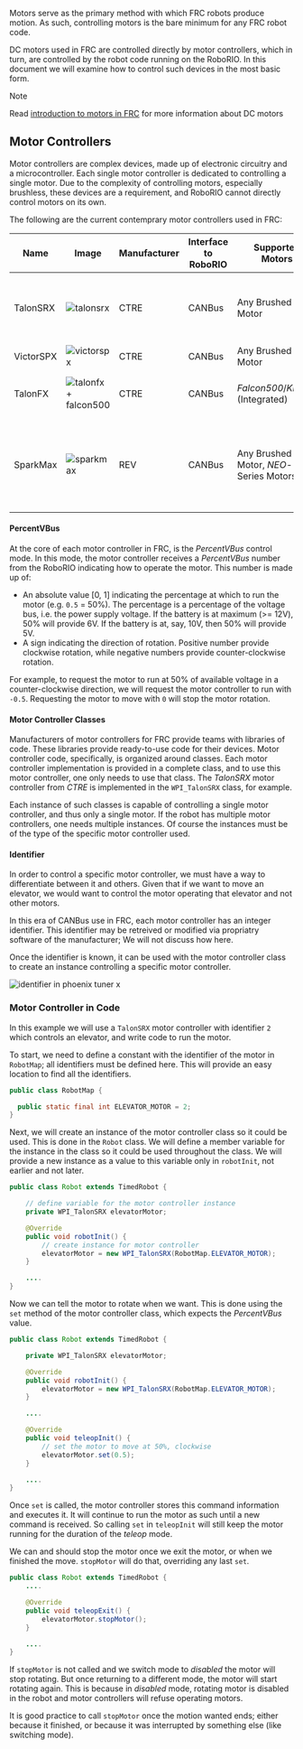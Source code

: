 Motors serve as the primary method with which FRC robots produce motion. As such, controlling motors is the bare minimum for any FRC robot code.

DC motors used in FRC are controlled directly by motor controllers, which in turn, are controlled by the robot code running on the RoboRIO. In this document we will
examine how to control such devices in the most basic form.

> [!NOTE]
> Read [introduction to motors in FRC](introduction-to-motors-in-frc.md) for more information about DC motors

## Motor Controllers

Motor controllers are complex devices, made up of electronic circuitry and a microcontroller. Each single motor controller is dedicated to controlling a single motor.
Due to the complexity of controlling motors, especially brushless, these devices are a requirement, and RoboRIO cannot directly control motors on its own.

The following are the current contemprary motor controllers used in FRC:

Name | Image | Manufacturer | Interface to RoboRIO | Supported Motors | Sensor Ports | Required Vendordep | Code Class
-----|-------|--------------|----------------------|-----------------------|--------------------|----------------|-----------
TalonSRX | ![talonsrx](https://github.com/user-attachments/assets/45fc5daa-1417-4049-ab0f-4923489d99c9) | CTRE | CANBus | Any Brushed Motor | Quadrature Encoder, Limit Swiches, Analog Sensor | _Phoenix5_ | `com.ctre.phoenix.motorcontrol.can.WPI_TalonSRX`
VictorSPX | ![victorspx](https://github.com/user-attachments/assets/c3ac7dfe-d861-44ea-b9d9-6017831332d9) | CTRE | CANBus | Any Brushed Motor | - | _Pheonix5_ | `com.ctre.phoenix.motorcontrol.can.WPI_VictorSPX`
TalonFX | ![talonfx + falcon500](https://github.com/user-attachments/assets/1dfcd907-9af3-4b16-8e6f-a483924640ec) | CTRE | CANBus | _Falcon500_/_Kraken_ (Integrated) | Integrated Encoder, Limit Switches | _Phoenix6_ | `com.ctre.phoenix6.hardware.TalonFX`
SparkMax | ![sparkmax](https://github.com/user-attachments/assets/3ba2521e-372c-4dc0-a55b-1e0762d4e500) | REV | CANBus | Any Brushed Motor, _NEO_-Series Motors | Quadrature Encoder, Absolute Enoder, Limit Switches, Analog Sensor | _REVLib_ | `com.revrobotics.CANSparkMax`

#### PercentVBus

At the core of each motor controller in FRC, is the _PercentVBus_ control mode. In this mode, the motor controller receives a _PercentVBus_ number from the RoboRIO indicating how to operate the motor.
This number is made up of:
- An absolute value [0, 1] indicating the percentage at which to run the motor (e.g. `0.5` = 50%). The percentage is a percentage of the voltage bus, i.e. the power supply voltage. If the battery is at maximum (>= 12V), 50% will provide 6V. If the battery is at, say, 10V, then 50% will provide 5V.
- A sign indicating the direction of rotation. Positive number provide clockwise rotation, while negative numbers provide counter-clockwise rotation.

For example, to request the motor to run at 50% of available voltage in a counter-clockwise direction, we will request the motor controller to run with `-0.5`. 
Requesting the motor to move with `0` will stop the motor rotation.

#### Motor Controller Classes

Manufacturers of motor controllers for FRC provide teams with libraries of code. These libraries provide ready-to-use code for their devices. Motor controller code, specifically, is organized around classes. Each motor controller implementation is provided in a complete class, and to use this motor controller, one only needs to use that class. The _TalonSRX_ motor controller from _CTRE_ is implemented in the `WPI_TalonSRX` class, for example.

Each instance of such classes is capable of controlling a single motor controller, and thus only a single motor. If the robot has multiple motor controllers, one needs multiple instances. Of course the instances must be of the type of the specific motor controller used.

#### Identifier

In order to control a specific motor controller, we must have a way to differentiate between it and others. Given that if we want to move an elevator, we would want to control the motor operating that elevator and not other motors.

In this era of CANBus use in FRC, each motor controller has an integer identifier. This identifier may be retreived or modified via propriatry software of the manufacturer; We will not discuss how here.

Once the identifier is known, it can be used with the motor controller class to create an instance controlling a specific motor controller.

![identifier in phoenix tuner x](https://github.com/user-attachments/assets/71354aab-bd90-40fa-8b04-396ffdc024cb)

### Motor Controller in Code

In this example we will use a `TalonSRX` motor controller with identifier `2` which controls an elevator, and write code to run the motor.

To start, we need to define a constant with the identifier of the motor in `RobotMap`; all identifiers must be defined here. This will provide an easy location to find all the identifiers.

```java
public class RobotMap {

  public static final int ELEVATOR_MOTOR = 2;
}
```

Next, we will create an instance of the motor controller class so it could be used. This is done in the `Robot` class. 
We will define a member variable for the instance in the class so it could be used throughout the class. 
We will provide a new instance as a value to this variable only in `robotInit`, not earlier and not later.

```java
public class Robot extends TimedRobot {

    // define variable for the motor controller instance
    private WPI_TalonSRX elevatorMotor;

    @Override
    public void robotInit() {
        // create instance for motor controller
        elevatorMotor = new WPI_TalonSRX(RobotMap.ELEVATOR_MOTOR);
    }

    ....
}
```

Now we can tell the motor to rotate when we want. This is done using the `set` method of the motor controller class, which expects the _PercentVBus_ value.

```java
public class Robot extends TimedRobot {

    private WPI_TalonSRX elevatorMotor;

    @Override
    public void robotInit() {
        elevatorMotor = new WPI_TalonSRX(RobotMap.ELEVATOR_MOTOR);
    }

    ....

    @Override
    public void teleopInit() {
        // set the motor to move at 50%, clockwise
        elevatorMotor.set(0.5);
    }

    ....
}
```

Once `set` is called, the motor controller stores this command information and executes it. It will continue to run the motor as such until a new command is received. So calling `set` in `teleopInit` will still
keep the motor running for the duration of the _teleop_ mode.

We can and should stop the motor once we exit the motor, or when we finished the move. `stopMotor` will do that, overriding any last `set`.

```java
public class Robot extends TimedRobot {
    ....

    @Override
    public void teleopExit() {
        elevatorMotor.stopMotor();
    }

    ....
}
```

If `stopMotor` is not called and we switch mode to _disabled_ the motor will stop rotating. But once returning to a different mode, the motor will start rotating again. This is because in _disabled_ mode, 
rotating motor is disabled in the robot and motor controllers will refuse operating motors.

It is good practice to call `stopMotor` once the motion wanted ends; either because it finished, or because it was interrupted by something else (like switching mode).
